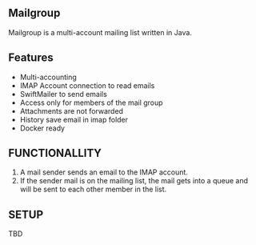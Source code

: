 ## Mailgroup

Mailgroup is a multi-account mailing list written in Java.

## Features

* Multi-accounting
* IMAP Account connection to read emails
* SwiftMailer to send emails
* Access only for members of the mail group
* Attachments are not forwarded
* History save email in imap folder
* Docker ready

## FUNCTIONALLITY

1. A mail sender sends an email to the IMAP account.
1. If the sender mail is on the mailing list, the mail gets into a queue and will be sent to each other member in the list.

## SETUP

TBD